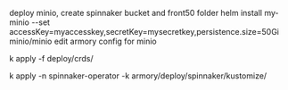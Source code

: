    deploy minio, create spinnaker bucket and front50 folder
      helm install my-minio --set accessKey=myaccesskey,secretKey=mysecretkey,persistence.size=50Gi minio/minio
      edit armory config for minio 
   
   k apply -f deploy/crds/
   
   k apply -n spinnaker-operator -k armory/deploy/spinnaker/kustomize/
